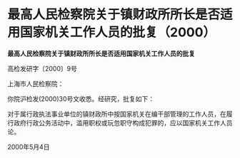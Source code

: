 # 最高人民检察院关于镇财政所所长是否适用国家机关工作人员的批复（2000）

**最高人民检察院关于镇财政所所长是否适用国家机关工作人员的批复**

高检发研字〔2000〕9号

上海市人民检察院：

你院沪检发(2000)30号文收悉。经研究，批复如下：

对于属行政执法事业单位的镇财政所中按国家机关在编干部管理的工作人员，在履行政府行政公务活动中，滥用职权或玩忽职守构成犯罪的，应以国家机关工作人员论。

2000年5月4日
